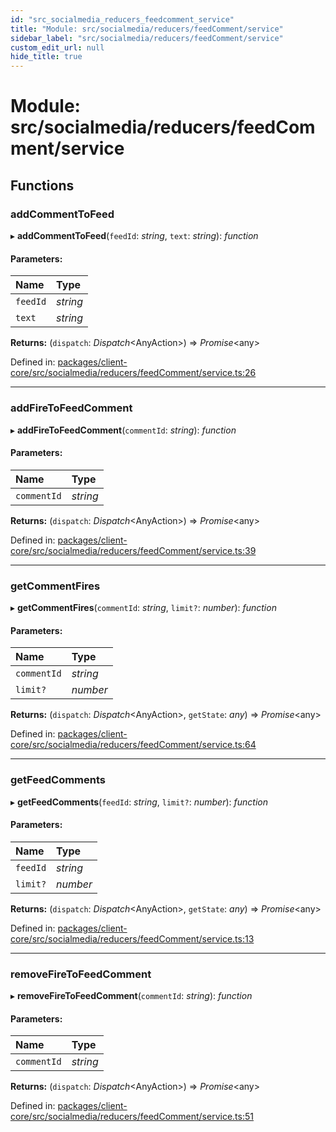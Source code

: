 ```yaml
---
id: "src_socialmedia_reducers_feedcomment_service"
title: "Module: src/socialmedia/reducers/feedComment/service"
sidebar_label: "src/socialmedia/reducers/feedComment/service"
custom_edit_url: null
hide_title: true
---
```


# Module: src/socialmedia/reducers/feedComment/service

## Functions

### addCommentToFeed

▸ **addCommentToFeed**(`feedId`: *string*, `text`: *string*): *function*

#### Parameters:

Name | Type |
:------ | :------ |
`feedId` | *string* |
`text` | *string* |

**Returns:** (`dispatch`: *Dispatch*<AnyAction\>) => *Promise*<any\>

Defined in: [packages/client-core/src/socialmedia/reducers/feedComment/service.ts:26](https://github.com/xr3ngine/xr3ngine/blob/65dfcf39a/packages/client-core/src/socialmedia/reducers/feedComment/service.ts#L26)

___

### addFireToFeedComment

▸ **addFireToFeedComment**(`commentId`: *string*): *function*

#### Parameters:

Name | Type |
:------ | :------ |
`commentId` | *string* |

**Returns:** (`dispatch`: *Dispatch*<AnyAction\>) => *Promise*<any\>

Defined in: [packages/client-core/src/socialmedia/reducers/feedComment/service.ts:39](https://github.com/xr3ngine/xr3ngine/blob/65dfcf39a/packages/client-core/src/socialmedia/reducers/feedComment/service.ts#L39)

___

### getCommentFires

▸ **getCommentFires**(`commentId`: *string*, `limit?`: *number*): *function*

#### Parameters:

Name | Type |
:------ | :------ |
`commentId` | *string* |
`limit?` | *number* |

**Returns:** (`dispatch`: *Dispatch*<AnyAction\>, `getState`: *any*) => *Promise*<any\>

Defined in: [packages/client-core/src/socialmedia/reducers/feedComment/service.ts:64](https://github.com/xr3ngine/xr3ngine/blob/65dfcf39a/packages/client-core/src/socialmedia/reducers/feedComment/service.ts#L64)

___

### getFeedComments

▸ **getFeedComments**(`feedId`: *string*, `limit?`: *number*): *function*

#### Parameters:

Name | Type |
:------ | :------ |
`feedId` | *string* |
`limit?` | *number* |

**Returns:** (`dispatch`: *Dispatch*<AnyAction\>, `getState`: *any*) => *Promise*<any\>

Defined in: [packages/client-core/src/socialmedia/reducers/feedComment/service.ts:13](https://github.com/xr3ngine/xr3ngine/blob/65dfcf39a/packages/client-core/src/socialmedia/reducers/feedComment/service.ts#L13)

___

### removeFireToFeedComment

▸ **removeFireToFeedComment**(`commentId`: *string*): *function*

#### Parameters:

Name | Type |
:------ | :------ |
`commentId` | *string* |

**Returns:** (`dispatch`: *Dispatch*<AnyAction\>) => *Promise*<any\>

Defined in: [packages/client-core/src/socialmedia/reducers/feedComment/service.ts:51](https://github.com/xr3ngine/xr3ngine/blob/65dfcf39a/packages/client-core/src/socialmedia/reducers/feedComment/service.ts#L51)
